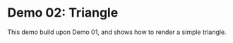 Demo 02: Triangle
=================

This demo build upon Demo 01, and shows how to render a simple triangle.

